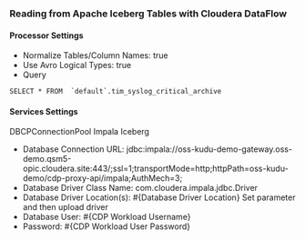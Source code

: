 ### Reading from Apache Iceberg Tables with Cloudera DataFlow


#### Processor Settings

* Normalize Tables/Column Names: true
* Use Avro Logical Types: true
* Query

````
SELECT * FROM  `default`.tim_syslog_critical_archive

````

#### Services Settings

DBCPConnectionPool Impala Iceberg

* Database Connection URL:       jdbc:impala://oss-kudu-demo-gateway.oss-demo.qsm5-opic.cloudera.site:443/;ssl=1;transportMode=http;httpPath=oss-kudu-demo/cdp-proxy-api/impala;AuthMech=3;
* Database Driver Class Name:    com.cloudera.impala.jdbc.Driver 
* Database Driver Location(s):   #{Database Driver Location}    Set parameter and then upload driver
* Database User:                 #{CDP Workload Username} 
* Password:                      #{CDP Workload User Password} 
